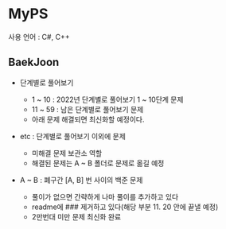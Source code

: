# MyPS
사용 언어 : C#, C++


## BaekJoon
  - 단계별로 풀어보기
    - 1 ~ 10 : 2022년 단계별로 풀어보기 1 ~ 10단계 문제
    - 11 ~ 59 : 남은 단계별로 풀어보기 문제
    - 아래 문제 해결되면 최신화할 예정이다.


  - etc : 단계별로 풀어보기 이외에 문제
    - 미해결 문제 보관소 역할
    - 해결된 문제는 A ~ B 폴더로 문제로 옮길 예정


  - A ~ B : 폐구간 [A, B] 번 사이의 백준 문제
    - 풀이가 없으면 간략하게 나마 풀이를 추가하고 있다
    - readme에 ### 제거하고 있다(해당 부분 11. 20 안에 끝낼 예정)
    - 2만번대 미만 문제 최신화 완료
